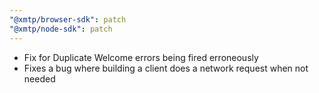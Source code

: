 ```yaml
---
"@xmtp/browser-sdk": patch
"@xmtp/node-sdk": patch
---
```


- Fix for Duplicate Welcome errors being fired erroneously
- Fixes a bug where building a client does a network request when not needed
